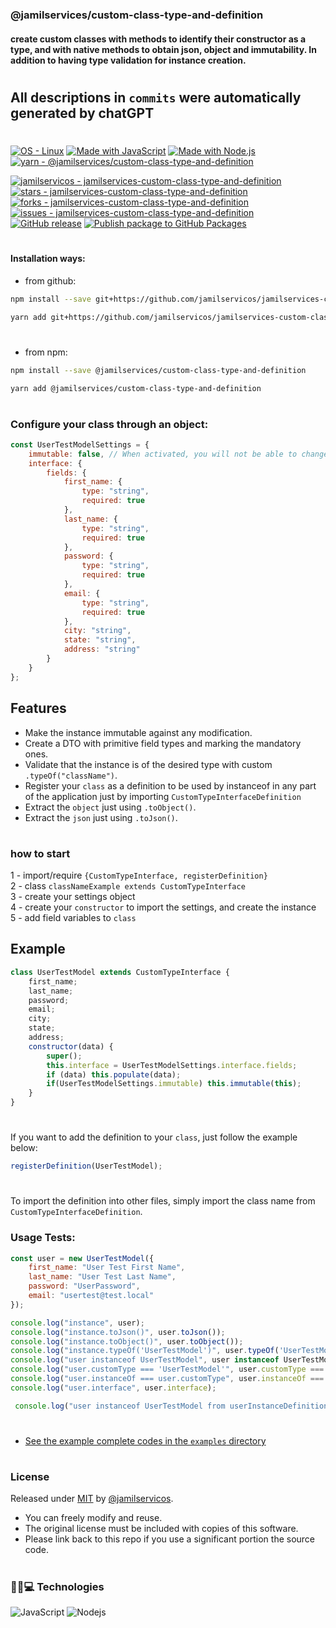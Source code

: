 ### @jamilservices/custom-class-type-and-definition
#### create custom classes with methods to identify their constructor as a type, and with native methods to obtain json, object and immutability. In addition to having type validation for instance creation.
#
## All descriptions in `commits` were automatically generated by chatGPT
#
[![OS - Linux](https://img.shields.io/badge/OS-Linux-blue?logo=linux&logoColor=white)](https://www.linux.org/)
[![Made with JavaScript](https://img.shields.io/badge/Made_with-JavaScript-blue?logo=javascript&logoColor=white)](https://www.javascript.com/)
[![Made with Node.js](https://img.shields.io/badge/Node.js->=18.19-blue?logo=node.js&logoColor=white)](https://nodejs.org)
[![yarn - @jamilservices/custom-class-type-and-definition](https://img.shields.io/badge/yarn-%40jamilservices%2Fcustom--class--type--and--definition-blue?logo=yarn&logoColor=white)](https://yarnpkg.com/package/@jamilservices/custom-class-type-and-definition)

[![jamilservicos - jamilservices-custom-class-type-and-definition](https://img.shields.io/static/v1?label=jamilservicos&message=custom-class-type-and-definition&color=blue&logo=github)](https://github.com/jamilservicos/jamilservices-custom-class-type-and-definition)
[![stars - jamilservices-custom-class-type-and-definition](https://img.shields.io/github/stars/jamilservicos/jamilservices-custom-class-type-and-definition?style=social)](https://github.com/jamilservicos/jamilservices-custom-class-type-and-definition)
[![forks - jamilservices-custom-class-type-and-definition](https://img.shields.io/github/forks/jamilservicos/jamilservices-custom-class-type-and-definition?style=social)](https://github.com/jamilservicos/jamilservices-custom-class-type-and-definition)
[![issues - jamilservices-custom-class-type-and-definition](https://img.shields.io/github/issues/jamilservicos/jamilservices-custom-class-type-and-definition)](https://github.com/jamilservicos/jamilservices-custom-class-type-and-definition/issues)
[![GitHub release](https://img.shields.io/github/release/jamilservicos/jamilservices-custom-class-type-and-definition?include_prereleases=&sort=semver)](https://github.com/jamilservicos/jamilservices-custom-class-type-and-definition/releases/)
[![Publish package to GitHub Packages](https://github.com/jamilservicos/jamilservices-custom-class-type-and-definition/actions/workflows/github-publish.yml/badge.svg?event=registry_package)](https://github.com/jamilservicos/jamilservices-custom-class-type-and-definition/actions/workflows/github-publish.yml)

#
#### Installation ways:

- from github:
```bash
npm install --save git+https://github.com/jamilservicos/jamilservices-custom-class-type-and-definition.git
```
```bash
yarn add git+https://github.com/jamilservicos/jamilservices-custom-class-type-and-definition.git
```
#
- from npm:
```bash
npm install --save @jamilservices/custom-class-type-and-definition
```
```bash
yarn add @jamilservices/custom-class-type-and-definition
```
#
### Configure your class through an object:
```js
const UserTestModelSettings = {
    immutable: false, // When activated, you will not be able to change the instance while it exists. irreversible
    interface: {
        fields: {
            first_name: {
                type: "string",
                required: true
            },
            last_name: {
                type: "string",
                required: true
            },
            password: {
                type: "string",
                required: true
            },
            email: {
                type: "string",
                required: true
            },
            city: "string",
            state: "string",
            address: "string"
        }
    }
};
```
## Features
- Make the instance immutable against any modification.
- Create a DTO with primitive field types and marking the mandatory ones.
- Validate that the instance is of the desired type with custom `.typeOf("className")`.
- Register your `class` as a definition to be used by instanceof in any part of the application just by importing `CustomTypeInterfaceDefinition`
- Extract the `object` just using `.toObject()`.
- Extract the `json` just using `.toJson()`.
#
### how to start
1 - import/require `{CustomTypeInterface, registerDefinition}`  
2 - class `classNameExample extends CustomTypeInterface`  
3 - create your settings object  
4 - create your `constructor` to import the settings, and create the instance  
5 - add field variables to `class`  

## Example
```js
class UserTestModel extends CustomTypeInterface {
    first_name;
    last_name;
    password;
    email;
    city;
    state;
    address;
    constructor(data) {
        super();
        this.interface = UserTestModelSettings.interface.fields;
        if (data) this.populate(data);
        if(UserTestModelSettings.immutable) this.immutable(this);
    }
}
```
#
If you want to add the definition to your `class`, just follow the example below:  
```js
registerDefinition(UserTestModel);
```
#
To import the definition into other files, simply import the class name from `CustomTypeInterfaceDefinition`.
###
### Usage Tests:
```js
const user = new UserTestModel({
    first_name: "User Test First Name",
    last_name: "User Test Last Name",
    password: "UserPassword",
    email: "usertest@test.local"
});

console.log("instance", user);
console.log("instance.toJson()", user.toJson());
console.log("instance.toObject()", user.toObject());
console.log("instance.typeOf('UserTestModel')", user.typeOf('UserTestModel'));
console.log("user instanceof UserTestModel", user instanceof UserTestModel);
console.log("user.customType === 'UserTestModel'", user.customType === 'UserTestModel');
console.log("user.instanceOf === user.customType", user.instanceOf === user.customType);
console.log("user.interface", user.interface);
```  
```js
 console.log("user instanceof UserTestModel from userInstanceDefinition", user instanceof UserTestModel);
```  
#
- [See the example complete codes in the `examples` directory](https://github.com/jamilservicos/jamilservices-custom-class-type-and-definition/blob/main/examples/README.md)
#
### License
Released under [MIT](/LICENSE) by [@jamilservicos](https://github.com/jamilservicos).
* You can freely modify and reuse.
* The original license must be included with copies of this software.
* Please link back to this repo if you use a significant portion the source code.
#
### 👩‍💻💻 Technologies
![JavaScript](https://img.shields.io/badge/-JavaScript-F7DF1E?style=for-the-badge&logo=javascript&logoColor=black)
![Nodejs](https://img.shields.io/badge/-Nodejs-339933?style=for-the-badge&logo=node-dot-js&logoColor=white)